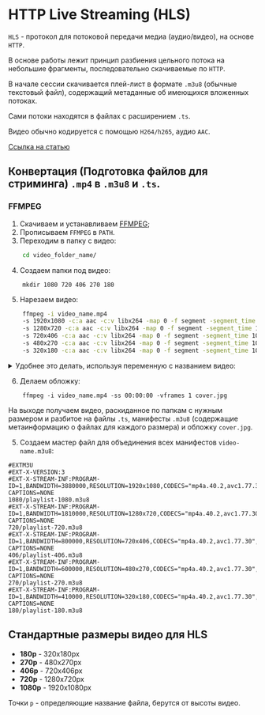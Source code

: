 # HTTP Live Streaming (HLS)

`HLS` - протокол для потоковой передачи медиа (аудио/видео), на основе `HTTP`.

В основе работы лежит принцип разбиения цельного потока на небольшие фрагменты, последовательно скачиваемые по `HTTP`.

В начале сессии скачивается плей-лист в формате `.m3u8` (обычные текстовый файл), содержащий метаданные об имеющихся вложенных потоках.

Сами потоки находятся в файлах с расширением `.ts`.

Видео обычно кодируется с помощью `H264/h265`, аудио `AAC`.

[Ссылка на статью](https://developer.apple.com/library/content/referencelibrary/GettingStarted/AboutHTTPLiveStreaming/about/about.html)


## Конвертация (Подготовка файлов для стриминга) `.mp4` в `.m3u8` и `.ts`.

### FFMPEG

1. Скачиваем и устанавливаем [FFMPEG](http://www.ffmpeg.org/download.html);
2. Прописываем `FFMPEG` в `PATH`.
3. Переходим в папку с видео:

```bash
	cd video_folder_name/
```

4. Создаем папки под видео:

```
	mkdir 1080 720 406 270 180
```

5. Нарезаем видео:

```bash
	ffmpeg -i video_name.mp4
	-s 1920x1080 -c:a aac -c:v libx264 -map 0 -f segment -segment_time 10 -segment_format mpegts -segment_list 1080/playlist-1080.m3u8 "1080/video_name-1080-%d.ts"
	-s 1280x720 -c:a aac -c:v libx264 -map 0 -f segment -segment_time 10 -segment_format mpegts -segment_list 720/playlist-720.m3u8 "720/video_name-720-%d.ts"
	-s 720x406 -c:a aac -c:v libx264 -map 0 -f segment -segment_time 10 -segment_format mpegts -segment_list 406/playlist-406.m3u8 "406/video_name-406-%d.ts"
	-s 480x270 -c:a aac -c:v libx264 -map 0 -f segment -segment_time 10 -segment_format mpegts -segment_list 270/playlist-270.m3u8 "270/video_name-270-%d.ts"
	-s 320x180 -c:a aac -c:v libx264 -map 0 -f segment -segment_time 10 -segment_format mpegts -segment_list 180/playlist-180.m3u8 "180/video_name-180-%d.ts"
```
   
<details>
<summary>Удобнее это делать, используя переменную с названием видео:</summary>

```bash
	SET video_name=имя_video

	ffmpeg -i %video_name%.mp4
	-s 1920x1080 -c:a aac -c:v libx264 -map 0 -f segment -segment_time 10 -segment_format mpegts -segment_list 1080/playlist-1080.m3u8 "1080/%video_name%-1080-%d.ts"
	-s 1280x720 -c:a aac -c:v libx264 -map 0 -f segment -segment_time 10 -segment_format mpegts -segment_list 720/playlist-720.m3u8 "720/%video_name%_name-720-%d.ts"
	-s 720x406 -c:a aac -c:v libx264 -map 0 -f segment -segment_time 10 -segment_format mpegts -segment_list 406/playlist-406.m3u8 "406/%video_name%-406-%d.ts"
	-s 480x270 -c:a aac -c:v libx264 -map 0 -f segment -segment_time 10 -segment_format mpegts -segment_list 270/playlist-270.m3u8 "270/%video_name%-270-%d.ts"
	-s 320x180 -c:a aac -c:v libx264 -map 0 -f segment -segment_time 10 -segment_format mpegts -segment_list 180/playlist-180.m3u8 "180/%video_name%-180-%d.ts"   
```
</details>  

6. Делаем обложку:

```
	ffmpeg -i video_name.mp4 -ss 00:00:00 -vframes 1 cover.jpg
```

На выходе получаем видео, раскиданное по папкам с нужным размером и разбитое на файлы `.ts`, манифесты `.m3u8` (содержащие метаинформацию о файлах для каждого размера) и обложку `cover.jpg`.

5. Создаем мастер файл для объединения всех манифестов `video-name.m3u8`:

```
#EXTM3U
#EXT-X-VERSION:3
#EXT-X-STREAM-INF:PROGRAM-ID=1,BANDWIDTH=3880000,RESOLUTION=1920x1080,CODECS="mp4a.40.2,avc1.77.30",CLOSED-CAPTIONS=NONE
1080/playlist-1080.m3u8
#EXT-X-STREAM-INF:PROGRAM-ID=1,BANDWIDTH=1810000,RESOLUTION=1280x720,CODECS="mp4a.40.2,avc1.77.30",CLOSED-CAPTIONS=NONE
720/playlist-720.m3u8
#EXT-X-STREAM-INF:PROGRAM-ID=1,BANDWIDTH=800000,RESOLUTION=720x406,CODECS="mp4a.40.2,avc1.77.30",CLOSED-CAPTIONS=NONE
406/playlist-406.m3u8
#EXT-X-STREAM-INF:PROGRAM-ID=1,BANDWIDTH=600000,RESOLUTION=480x270,CODECS="mp4a.40.2,avc1.77.30",CLOSED-CAPTIONS=NONE
270/playlist-270.m3u8
#EXT-X-STREAM-INF:PROGRAM-ID=1,BANDWIDTH=410000,RESOLUTION=320x180,CODECS="mp4a.40.2,avc1.77.30",CLOSED-CAPTIONS=NONE
180/playlist-180.m3u8
```

## Стандартные размеры видео для HLS

* **180p** - 320x180px
* **270p** - 480x270px
* **406p** - 720x406px
* **720p** - 1280x720px
* **1080p** - 1920x1080px

Точки `p` - определяющие название файла, берутся от высоты видео.
